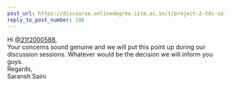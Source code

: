 ```yaml
---
post_url: https://discourse.onlinedegree.iitm.ac.in/t/project-2-tds-solver-discussion-thread/169029/190
reply_to_post_number: 186
---
```

Hi [@21f2000588](/u/21f2000588),  
Your concerns sound genuine and we will put this point up during our discussion sessions. Whatever would be the decision we will inform you guys.  
Regards,  
Saransh Saini